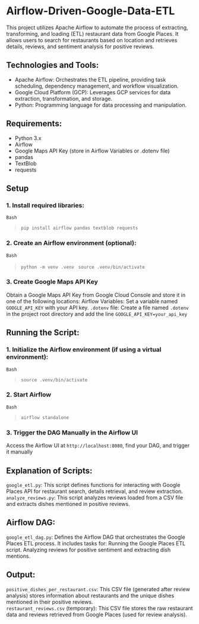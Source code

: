 # Airflow-Driven-Google-Data-ETL
This project utilizes Apache Airflow to automate the process of extracting, transforming, and loading (ETL) restaurant data from Google Places. It allows users to search for restaurants based on location and retrieves details, reviews, and sentiment analysis for positive reviews.

## Technologies and Tools:

* Apache Airflow: Orchestrates the ETL pipeline, providing task scheduling, dependency management, and workflow visualization.
* Google Cloud Platform (GCP): Leverages GCP services for data extraction, transformation, and storage.
* Python: Programming language for data processing and manipulation.

## Requirements:

* Python 3.x
* Airflow
* Google Maps API Key (store in Airflow Variables or .dotenv file)
* pandas
* TextBlob
* requests

## Setup

### 1. Install required libraries:
```Bash```
> ```pip install airflow pandas textblob requests```

### 2. Create an Airflow environment (optional):
```Bash```
> ```python -m venv .venv```
>``` source .venv/bin/activate```

### 3. Create Google Maps API Key
Obtain a Google Maps API Key from Google Cloud Console and store it in one of the following locations:
Airflow Variables: Set a variable named ```GOOGLE_API_KEY``` with your API key.
```.dotenv``` file: Create a file named ```.dotenv``` in the project root directory and add the line ```GOOGLE_API_KEY=your_api_key```

## Running the Script:

### 1. Initialize the Airflow environment (if using a virtual environment):
```Bash```
>```source .venv/bin/activate```

### 2. Start Airflow
```Bash```
>```airflow standalone```

### 3. Trigger the DAG Manually in the Airflow UI
Access the Airflow UI at ```http://localhost:8080```, find your DAG, and trigger it manually

## Explanation of Scripts:

```google_etl.py```: This script defines functions for interacting with Google Places API for restaurant search, details retrieval, and review extraction.
```analyze_reviews.py```: This script analyzes reviews loaded from a CSV file and extracts dishes mentioned in positive reviews.


## Airflow DAG:

```google_etl_dag.py```: Defines the Airflow DAG that orchestrates the Google Places ETL process. It includes tasks for:
Running the Google Places ETL script.
Analyzing reviews for positive sentiment and extracting dish mentions.

## Output:

```positive_dishes_per_restaurant.csv```: This CSV file (generated after review analysis) stores information about restaurants and the unique dishes mentioned in their positive reviews.<br>
```restaurant_reviews.csv``` (temporary): This CSV file stores the raw restaurant data and reviews retrieved from Google Places (used for review analysis).